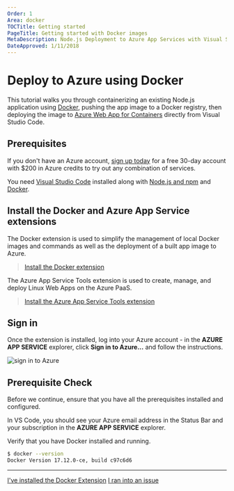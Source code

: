 ```yaml
---
Order: 1
Area: docker
TOCTitle: Getting started
PageTitle: Getting started with Docker images
MetaDescription: Node.js Deployment to Azure App Services with Visual Studio Code
DateApproved: 1/11/2018
---
```

# Deploy to Azure using Docker

This tutorial walks you through containerizing an existing Node.js application using [Docker](https://www.docker.com/), pushing the app image to a Docker registry, then deploying the image to [Azure Web App for Containers](https://azure.microsoft.com/en-us/services/app-service/containers/) directly from Visual Studio Code.

## Prerequisites

If you don't have an Azure account, [sign up today](https://azure.microsoft.com/en-us/free/?utm_source=campaign&utm_campaign=vscode-tutorial-node-git&mktingSource=vscode-tutorial-node-git) for a free 30-day account with $200 in Azure credits to try out any combination of services.

You need [Visual Studio Code](https://code.visualstudio.com/) installed along with [Node.js and npm](https://nodejs.org/en/download) and [Docker](https://www.docker.com/community-edition).

## Install the Docker and Azure App Service extensions

The Docker extension is used to simplify the management of local Docker images and commands as well as the deployment of a built app image to Azure.

> <a class="tutorial-install-extension-btn" href="vscode:extension/PeterJausovec.vscode-docker">Install the Docker extension</a>

The Azure App Service Tools extension is used to create, manage, and deploy Linux Web Apps on the Azure PaaS.

> <a class="tutorial-install-extension-btn" href="vscode:extension/ms-azuretools.vscode-azureappservice">Install the Azure App Service Tools extension</a>

## Sign in

Once the extension is installed, log into your Azure account - in the **AZURE APP SERVICE** explorer, click **Sign in to Azure...** and follow the instructions.

![sign in to Azure](images/docker-extension/sign-in.png)

## Prerequisite Check

Before we continue, ensure that you have all the prerequisites installed and configured.

In VS Code, you should see your Azure email address in the Status Bar and your subscription in the **AZURE APP SERVICE** explorer.

Verify that you have Docker installed and running.

```bash
$ docker --version
Docker Version 17.12.0-ce, build c97c6d6
```

----

<a class="tutorial-next-btn" href="/tutorials/docker-extension/create-registry">I've installed the Docker Extension</a>
<a class="tutorial-feedback-btn" onclick="reportIssue('docker-extension', 'getting-started')" href="javascript:void(0)">I ran into an issue</a>
